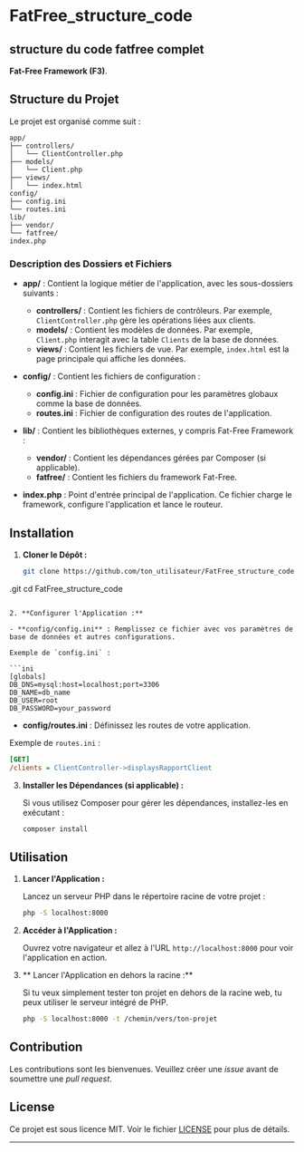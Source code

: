 # FatFree_structure_code
structure du code fatfree complet
---

 **Fat-Free Framework (F3)**.

## Structure du Projet

Le projet est organisé comme suit :

```plaintext
app/
├── controllers/
│   └── ClientController.php
├── models/
│   └── Client.php
├── views/
│   └── index.html
config/
├── config.ini
└── routes.ini
lib/
├── vendor/
└── fatfree/
index.php
```

### Description des Dossiers et Fichiers

- **app/** : Contient la logique métier de l'application, avec les sous-dossiers suivants :
  - **controllers/** : Contient les fichiers de contrôleurs. Par exemple, `ClientController.php` gère les opérations liées aux clients.
  - **models/** : Contient les modèles de données. Par exemple, `Client.php` interagit avec la table `Clients` de la base de données.
  - **views/** : Contient les fichiers de vue. Par exemple, `index.html` est la page principale qui affiche les données.

- **config/** : Contient les fichiers de configuration :
  - **config.ini** : Fichier de configuration pour les paramètres globaux comme la base de données.
  - **routes.ini** : Fichier de configuration des routes de l'application.

- **lib/** : Contient les bibliothèques externes, y compris Fat-Free Framework :
  - **vendor/** : Contient les dépendances gérées par Composer (si applicable).
  - **fatfree/** : Contient les fichiers du framework Fat-Free.

- **index.php** : Point d'entrée principal de l'application. Ce fichier charge le framework, configure l'application et lance le routeur.

## Installation

1. **Cloner le Dépôt :**

   ```bash
   git clone https://github.com/ton_utilisateur/FatFree_structure_code
.git
   cd FatFree_structure_code

   ```

2. **Configurer l'Application :**

   - **config/config.ini** : Remplissez ce fichier avec vos paramètres de base de données et autres configurations.
   
   Exemple de `config.ini` :

   ```ini
   [globals]
   DB_DNS=mysql:host=localhost;port=3306
   DB_NAME=db_name
   DB_USER=root
   DB_PASSWORD=your_password
   ```

   - **config/routes.ini** : Définissez les routes de votre application.

   Exemple de `routes.ini` :

   ```ini
   [GET]
   /clients = ClientController->displaysRapportClient
   ```

3. **Installer les Dépendances (si applicable) :**

   Si vous utilisez Composer pour gérer les dépendances, installez-les en exécutant :

   ```bash
   composer install
   ```

## Utilisation

1. **Lancer l'Application :**

   Lancez un serveur PHP dans le répertoire racine de votre projet :

   ```bash
   php -S localhost:8000
   ```

2. **Accéder à l'Application :**

   Ouvrez votre navigateur et allez à l'URL `http://localhost:8000` pour voir l'application en action.
   
4. ** Lancer l'Application en dehors la racine :**
   
   Si tu veux simplement tester ton projet en dehors de la racine web, tu peux utiliser le serveur intégré de PHP.
     ```bash
    php -S localhost:8000 -t /chemin/vers/ton-projet
   ```

## Contribution

Les contributions sont les bienvenues. Veuillez créer une *issue* avant de soumettre une *pull request*.

## License

Ce projet est sous licence MIT. Voir le fichier [LICENSE](LICENSE) pour plus de détails.

---
